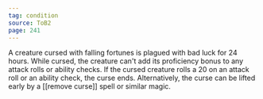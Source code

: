 ```yaml
---
tag: condition
source: ToB2
page: 241
---
```


A creature cursed with falling fortunes is plagued with bad luck for 24 hours. While cursed, the creature can't add its proficiency bonus to any attack rolls or ability checks. If the cursed creature rolls a 20 on an attack roll or an ability check, the curse ends. Alternatively, the curse can be lifted early by a [[remove curse]] spell or similar magic.




